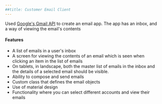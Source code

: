 ```yaml
---
##title: Customer Email Client
---
```


Used [Google's Gmail API](https://developers.google.com/gmail/api/) to create an email app.  The app has an inbox, and a way of viewing the email's contents

#### Features
* A list of emails in a user's inbox
* A screen for viewing the contents of an email which is seen when clicking an item in the list of emails
* On tablets, in landscape, both the master list of emails in the inbox and the details of a selected email should be visible.
* Ability to compose and send emails
* Custom class that defines the email objects
* Use of material design
* Functionality where you can select different accounts and view their emails